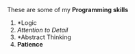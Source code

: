 These are some of my **Programming skills**
1. *Logic
2. _Attention to Detail_
3. *Abstract Thinking
4. **Patience**

